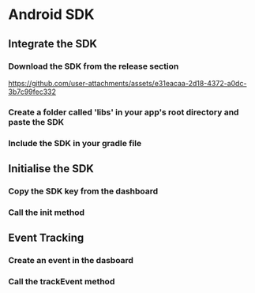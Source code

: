 # Android SDK

## Integrate the SDK

### Download the SDK from the release section

https://github.com/user-attachments/assets/e31eacaa-2d18-4372-a0dc-3b7c99fec332

### Create a folder called 'libs' in your app's root directory and paste the SDK

### Include the SDK in your gradle file

## Initialise the SDK

### Copy the SDK key from the dashboard

### Call the init method 

## Event Tracking

### Create an event in the dasboard

### Call the trackEvent method

